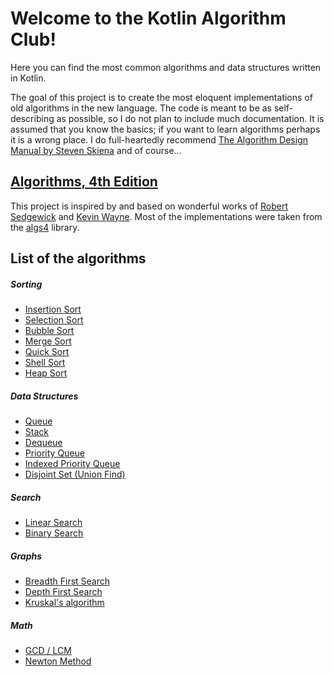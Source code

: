 # Welcome to the Kotlin Algorithm Club!

Here you can find the most common algorithms and data structures written in Kotlin.

The goal of this project is to create the most eloquent implementations of old algorithms in the new language. The code is meant to be as self-describing as possible, so I do not plan to include much documentation. It is assumed that you know the basics; if you want to learn algorithms perhaps it is a wrong place. I do full-heartedly recommend [The Algorithm Design Manual by Steven Skiena](https://www.amazon.com/Algorithm-Design-Manual-Steven-Skiena/dp/1848000693) and of course...
 
## [Algorithms, 4th Edition](http://algs4.cs.princeton.edu/home/)

This project is inspired by and based on wonderful works of [Robert Sedgewick](http://www.cs.princeton.edu/~rs/) and [Kevin Wayne](http://www.cs.princeton.edu/~wayne/contact/). Most of the implementations were taken from the [algs4](https://github.com/kevin-wayne/algs4) library.

## List of the algorithms

##### Sorting

- [Insertion Sort](src/main/io/uuddlrlrba/ktalgs/sorts/InsertionSort.kt)
- [Selection Sort](src/main/io/uuddlrlrba/ktalgs/sorts/SelectionSort.kt)
- [Bubble Sort](src/main/io/uuddlrlrba/ktalgs/sorts/BubbleSort.kt)
- [Merge Sort](src/main/io/uuddlrlrba/ktalgs/sorts/MergeSort.kt)
- [Quick Sort](src/main/io/uuddlrlrba/ktalgs/sorts/QuickSort.kt)
- [Shell Sort](src/main/io/uuddlrlrba/ktalgs/sorts/ShellSort.kt)
- [Heap Sort](src/main/io/uuddlrlrba/ktalgs/sorts/HeapSort.kt)

##### Data Structures

- [Queue](src/main/io/uuddlrlrba/ktalgs/datastructures/Queue.kt)
- [Stack](src/main/io/uuddlrlrba/ktalgs/datastructures/Stack.kt)
- [Dequeue](src/main/io/uuddlrlrba/ktalgs/datastructures/Dequeue.kt)
- [Priority Queue](src/main/io/uuddlrlrba/ktalgs/datastructures/PriorityQueue.kt)
- [Indexed Priority Queue](src/main/io/uuddlrlrba/ktalgs/datastructures/IndexedPriorityQueue.kt)
- [Disjoint Set (Union Find)](src/main/io/uuddlrlrba/ktalgs/datastructures/DisjointSet.kt)

##### Search

- [Linear Search](src/main/io/uuddlrlrba/ktalgs/search/LinearSearch.kt)
- [Binary Search](src/main/io/uuddlrlrba/ktalgs/search/BinarySearch.kt)

##### Graphs

- [Breadth First Search](src/main/io/uuddlrlrba/ktalgs/graphs/BFS.kt)
- [Depth First Search](src/main/io/uuddlrlrba/ktalgs/graphs/DFS.kt)
- [Kruskal's algorithm](src/main/io/uuddlrlrba/ktalgs/graphs/undirected/weighted/KruskalMST.kt)

##### Math

- [GCD / LCM](src/main/io/uuddlrlrba/ktalgs/math/Gcd.kt)
- [Newton Method](src/main/io/uuddlrlrba/ktalgs/math/NewtonMethod.kt)
